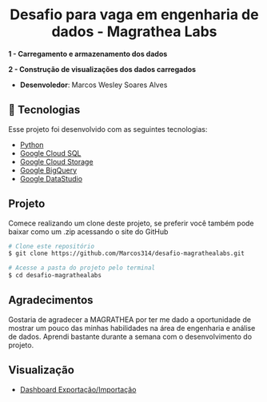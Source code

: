 <h1 align="center">    
    Desafio para vaga em engenharia de dados - Magrathea Labs
</h1>

**1 - Carregamento e armazenamento dos dados**

**2 - Construção de visualizações dos dados carregados**

- **Desenvoledor**: Marcos Wesley Soares Alves


## 🚀 Tecnologias

Esse projeto foi desenvolvido com as seguintes tecnologias:

- [Python](https://www.python.org/)
- [Google Cloud SQL](https://cloud.google.com/sql)
- [Google Cloud Storage](https://cloud.google.com/storage)
- [Google BigQuery](https://cloud.google.com/bigquery)
- [Google DataStudio](https://datastudio.google.com/u/0/navigation/)




## Projeto
Comece realizando um clone deste projeto, se preferir você também pode baixar como um .zip acessando o site do GitHub

```bash
# Clone este repositório
$ git clone https://github.com/Marcos314/desafio-magrathealabs.git

# Acesse a pasta do projeto pelo terminal
$ cd desafio-magrathealabs
```

## Agradecimentos

Gostaria de agradecer a MAGRATHEA por ter me dado a oportunidade de mostrar um pouco das minhas habilidades na área de engenharia e análise de dados. Aprendi bastante durante a semana com o desenvolvimento do projeto.
  
## Visualização


- [Dashboard Exportação/Importação](https://datastudio.google.com/reporting/dabd4ae7-7dcd-4887-baa7-d76d7ad091b6)


